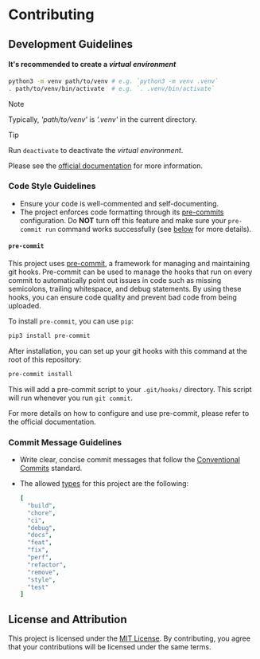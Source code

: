 # Contributing

## Development Guidelines

#### It's recommended to create a *virtual environment*

```bash
python3 -m venv path/to/venv # e.g. `python3 -m venv .venv`
. path/to/venv/bin/activate  # e.g. `. .venv/bin/activate`
```
> [!NOTE]
> Typically, *'path/to/venv'* is *'.venv'* in the current directory.

> [!TIP]
> Run `deactivate` to deactivate the *virtual environment*.

Please see the [official documentation](https://packaging.python.org/en/latest/tutorials/installing-packages/#optionally-create-a-virtual-environment) for more information.

### Code Style Guidelines

- Ensure your code is well-commented and self-documenting.
- The project enforces code formatting through its [pre-commits](.pre-commit-config.yaml) configuration. Do **NOT** turn off this feature and make sure your `pre-commit run` command works successfully (see [below](#pre-commit) for more details).

#### `pre-commit`

This project uses [pre-commit](https://pre-commit.com/), a framework for managing and maintaining git hooks. Pre-commit can be used to manage the hooks that run on every commit to automatically point out issues in code such as missing semicolons, trailing whitespace, and debug statements. By using these hooks, you can ensure code quality and prevent bad code from being uploaded.

To install `pre-commit`, you can use `pip`:

```bash
pip3 install pre-commit
```

After installation, you can set up your git hooks with this command at the root of this repository:

```bash
pre-commit install
```

This will add a pre-commit script to your `.git/hooks/` directory. This script will run whenever you run `git commit`.

For more details on how to configure and use pre-commit, please refer to the official documentation.

### Commit Message Guidelines

- Write clear, concise commit messages that follow the [Conventional Commits](https://www.conventionalcommits.org/en/v1.0.0/) standard.
- The allowed [types](https://github.com/angular/angular/blob/22b96b9/CONTRIBUTING.md#type) for this project are the following:

    ```yaml
    [
      "build",
      "chore",
      "ci",
      "debug",
      "docs",
      "feat",
      "fix",
      "perf",
      "refactor",
      "remove",
      "style",
      "test"
    ]
    ```

## License and Attribution

This project is licensed under the [MIT License](./LICENSE). By contributing, you agree that your contributions will be licensed under the same terms.
